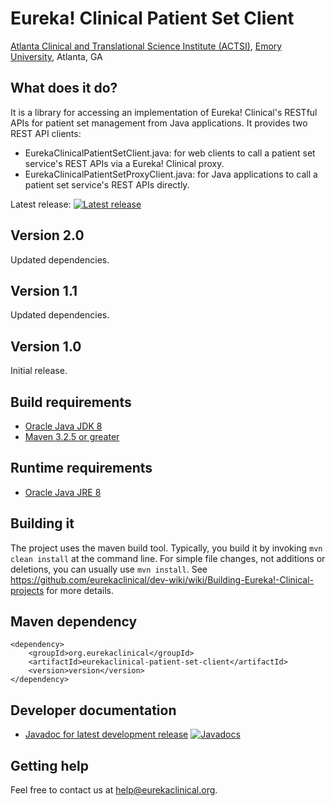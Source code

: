 # Eureka! Clinical Patient Set Client
[Atlanta Clinical and Translational Science Institute (ACTSI)](http://www.actsi.org), [Emory University](http://www.emory.edu), Atlanta, GA

## What does it do?
It is a library for accessing an implementation of Eureka! Clinical's RESTful APIs for patient set management from Java applications. It provides two REST API clients:

* EurekaClinicalPatientSetClient.java: for web clients to call a patient set service's REST APIs via a Eureka! Clinical proxy.
* EurekaClinicalPatientSetProxyClient.java: for Java applications to call a patient set service's REST APIs directly.

Latest release: [![Latest release](https://maven-badges.herokuapp.com/maven-central/org.eurekaclinical/eurekaclinical-patient-set-client/badge.svg)](https://maven-badges.herokuapp.com/maven-central/org.eurekaclinical//eurekaclinical-patient-set-client)

## Version 2.0
Updated dependencies.

## Version 1.1
Updated dependencies.

## Version 1.0
Initial release.

## Build requirements
* [Oracle Java JDK 8](http://www.oracle.com/technetwork/java/javase/overview/index.html)
* [Maven 3.2.5 or greater](https://maven.apache.org)

## Runtime requirements
* [Oracle Java JRE 8](http://www.oracle.com/technetwork/java/javase/overview/index.html)

## Building it
The project uses the maven build tool. Typically, you build it by invoking `mvn clean install` at the command line. For simple file changes, not additions or deletions, you can usually use `mvn install`. See https://github.com/eurekaclinical/dev-wiki/wiki/Building-Eureka!-Clinical-projects for more details.

## Maven dependency
```
<dependency>
    <groupId>org.eurekaclinical</groupId>
    <artifactId>eurekaclinical-patient-set-client</artifactId>
    <version>version</version>
</dependency>
```

## Developer documentation
* [Javadoc for latest development release](http://javadoc.io/doc/org.eurekaclinical/eurekaclinical-patient-set-client) [![Javadocs](http://javadoc.io/badge/org.eurekaclinical/eurekaclinical-patient-set-client.svg)](http://javadoc.io/doc/org.eurekaclinical/eurekaclinical-patient-set-client)

## Getting help
Feel free to contact us at help@eurekaclinical.org.
